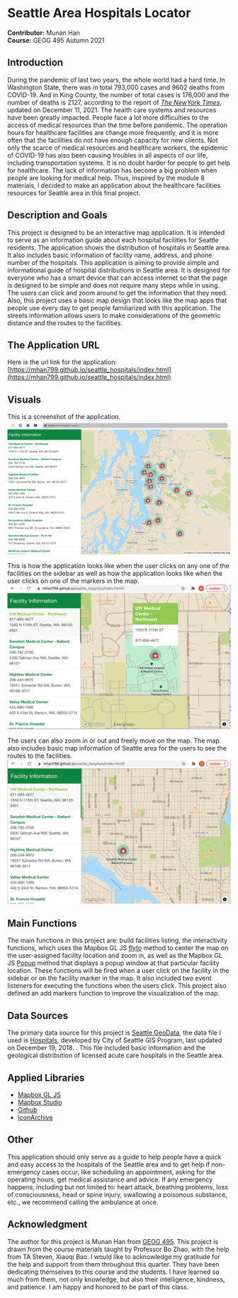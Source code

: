 # Seattle Area Hospitals Locator
**Contributor:** Munan Han <br>
**Course:** GEOG 495 Autumn 2021

## Introduction
During the pandemic of last two years, the whole world had a hard time. In Washington State, there was in total 793,000 cases and 9602 deaths from COVID-19. And in King County, the number of total cases is 176,000 and the number of deaths is 2127, according to the report of [*The NewYork Times*](https://www.nytimes.com/interactive/2021/us/washington-covid-cases.html), updated on December 11, 2021. The health care systems and resources have been greatly impacted. People face a lot more difficulties to the access of medical resources than the time before pandemic. The operation hours for healthcare facilities are change more frequently, and it is more often that the facilities do not have enough capacity for new clients.  Not only the scarce of medical resources and healthcare workers, the epidemic of COVID-19 has also been causing troubles in all aspects of our life, including transportation systems. It is no doubt harder for people to get help for healthcare. The lack of information has become a big problem when people are looking for medical help. Thus, inspired by the module 8 materials, I decided to make an application about the healthcare facilities resources for Seattle area in this final project.

## Description and Goals
This project is designed to be an interactive map application. It is intended to serve as an information guide about each hospital facilities for Seattle residents. The application shows the distribution of hospitals in Seattle area. It also includes basic information of facility name, address, and phone number of the hospitals. This application is aiming to provide simple and informational guide of hospital distributions in Seattle area. It is designed for everyone who has a smart device that can access internet so that the page is designed to be simple and does not require many steps while in using. The users can click and zoom around to get the information that they need. Also, this project uses a basic map design that looks like the map apps that people use every day to get people familiarized with this application. The streets information allows users to make considerations of the geometric distance and the routes to the facilities.

## The Application URL
Here is the url link for the application: [https://mhan799.github.io/seattle_hospitals/index.html](https://mhan799.github.io/seattle_hospitals/index.html)

## Visuals
This is a screenshot of the application.
![image](img/application.png)

This is how the application looks like when the user clicks on any one of the facilities on the sidebar as well as how the application looks like when the user clicks on one of the markers in the map. 
![image](img/click.png)

The users can also zoom in or out and freely move on the map. The map also includes basic map information of Seattle area for the users to see the routes to the facilities.
![image](img/move.png)

## Main Functions
The main functions in this project are: build facilities listing, the interactivity functions, which uses the Mapbox GL JS [flyto]( https://docs.mapbox.com/mapbox-gl-js/api/map/#map#flyto) method to center the map on the user-assigned facility location and zoom in, as well as the Mapbox GL JS [Popup]( https://docs.mapbox.com/mapbox-gl-js/api/markers/#popup) method that displays a popup window at that particular facility location. These functions will be fired when a user click on the facility in the sidebar or on the facility marker in the map. It also included two event listeners for executing the functions when the users click. This project also defined an add markers function to improve the visualization of the map. 


## Data Sources
The primary data source for this project is [Seattle GeoData]( https://data-seattlecitygis.opendata.arcgis.com/), the data file I used is [Hospitals](https://data-seattlecitygis.opendata.arcgis.com/datasets/hospitals/explore), developed by City of Seattle GIS Program, last updated on December 19, 2018. . This file included basic information and the geological distribution of licensed acute care hospitals in the Seattle area. 

## Applied Libraries
- [Mapbox GL JS](https://docs.mapbox.com/mapbox-gl-js/guides/) 
- [Mapbox Studio]( https://docs.mapbox.com/help/glossary/mapbox-studio/)
- [Github](http://github.com)
- [IconArchive]( https://iconarchive.com/)

## Other
This application should only serve as a guide to help people have a quick and easy access to the hospitals of the Seattle area and to get help if non-emergency cases occur, like scheduling an appointment, asking for the operating hours, get medical assistance and advice. If any emergency happens, including but not limited to: heart attack, breathing problems, loss of consciousness, head or spine injury, swallowing a poisonous substance, etc., we recommend calling the ambulance at once.

## Acknowledgment
The author for this project is Munan Han from [GEOG 495](https://data-seattlecitygis.opendata.arcgis.com/datasets/hospitals/explore). This project is drawn from the course materials taught by Professor Bo Zhao, with the help from TA Steven, Xiaoqi Bao. I would like to acknowledge my gratitude for the help and support from them throughout this quarter. They have been dedicating themselves to this course and the students. I have learned so much from them, not only knowledge, but also their intelligence, kindness, and patience. I am happy and honored to be part of this class.
